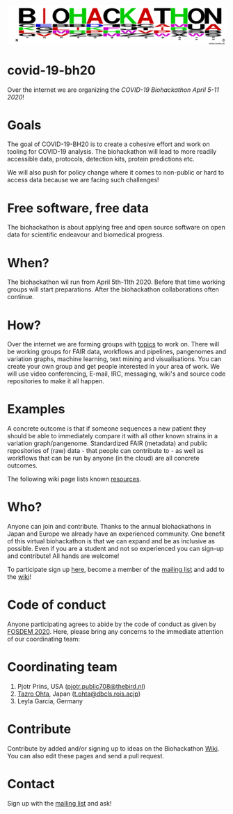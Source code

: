 ![alt text](./covid19biohackathon.png "covid-19-bh20")

# covid-19-bh20

Over the internet we are organizing the *COVID-19 Biohackathon April
5-11 2020*!

# Goals

The goal of COVID-19-BH20 is to create a cohesive effort and work on
tooling for COVID-19 analysis. The biohackathon will lead to more
readily accessible data, protocols, detection kits, protein
predictions etc.

We will also push for policy change where it comes to non-public or
hard to access data because we are facing such challenges!

# Free software, free data

The biohackathon is about applying free and open source software on
open data for scientific endeavour and biomedical progress.

# When?

The biohackathon wil run from April 5th-11th 2020. Before that time
working groups will start preparations. After the biohackathon
collaborations often continue.

# How?

Over the internet we are forming groups with
[topics](https://github.com/virtual-biohackathons/covid-19-bh20/wiki)
to work on. There will be working groups for FAIR data, workflows and
pipelines, pangenomes and variation graphs, machine learning, text
mining and visualisations. You can create your own group and get
people interested in your area of work. We will use video
conferencing, E-mail, IRC, messaging, wiki's and source code
repositories to make it all happen.

# Examples

A concrete outcome is that if someone sequences a new patient they
should be able to immediately compare it with all other known strains
in a variation graph/pangenome. Standardized FAIR (metadata) and
public repositories of (raw) data - that people can contribute to - as
well as workflows that can be run by anyone (in the cloud) are
all concrete outcomes.

The following wiki page lists known [resources](https://github.com/virtual-biohackathons/covid-19-bh20/wiki/Resources).

# Who?

Anyone can join and contribute. Thanks to the annual biohackathons in
Japan and Europe we already have an experienced community. One benefit
of this virtual biohackathon is that we can expand and be as inclusive
as possible. Even if you are a student and not so experienced you can
sign-up and contribute! All hands are welcome!

To participate sign up [here](https://docs.google.com/spreadsheets/d/1auS0C58W0KHuqPg7-qKzgO4QjvcXpRg2NxhPu9EcWfI/edit), become a member of
the [mailing list](https://groups.google.com/forum/#!forum/virtual-biohackathon) and add to the [wiki](https://github.com/virtual-biohackathons/covid-19-bh20/wiki)!

# Code of conduct

Anyone participating agrees to abide by the code of conduct as given
by [FOSDEM 2020](https://fosdem.org/2020/practical/conduct/). Here,
please bring any concerns to the immediate attention of our
coordinating team:

# Coordinating team

1. Pjotr Prins, USA (pjotr.public708@thebird.nl)
2. [Tazro Ohta](https://github.com/inutano), Japan (t.ohta@dbcls.rois.acjp)
3. Leyla Garcia, Germany

# Contribute

Contribute by added and/or signing up to ideas on the Biohackathon
[Wiki](https://github.com/virtual-biohackathons/covid-19-bh20/wiki). You can also edit these pages and send a pull request.

# Contact

Sign up with the [mailing list](https://groups.google.com/forum/#!forum/virtual-biohackathon) and ask!
